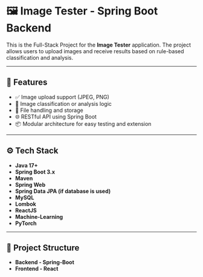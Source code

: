 # 🖼️ Image Tester - Spring Boot Backend

This is the Full-Stack Project for the **Image Tester** application. The project allows users to upload images and receive results based on rule-based classification and analysis.

---

## 🚀 Features

- ✅ Image upload support (JPEG, PNG)
- 🧠 Image classification or analysis logic
- 📂 File handling and storage
- 🌐 RESTful API using Spring Boot
- 📦 Modular architecture for easy testing and extension

---

## ⚙️ Tech Stack

- **Java 17+**
- **Spring Boot 3.x**
- **Maven**
- **Spring Web**
- **Spring Data JPA (if database is used)**
- **MySQL**
- **Lombok**
- **ReactJS**
- **Machine-Learning**
- **PyTorch**

---

## 📁 Project Structure
- **Backend - Spring-Boot**
- **Frontend - React**


